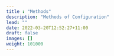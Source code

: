 ```yaml
---
title : "Methods"
description: "Methods of Configuration"
lead: ""
date: 2022-03-20T12:52:27+11:00
draft: false
images: []
weight: 101000
---
```

